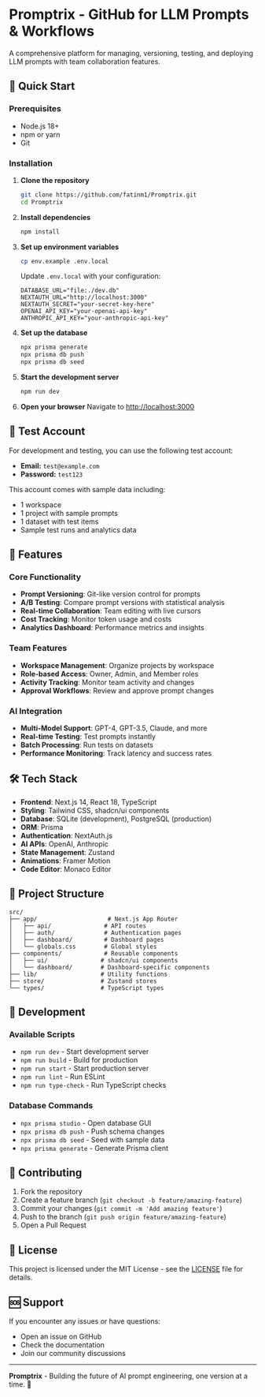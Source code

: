 # Promptrix - GitHub for LLM Prompts & Workflows

A comprehensive platform for managing, versioning, testing, and deploying LLM prompts with team collaboration features.

## 🚀 Quick Start

### Prerequisites
- Node.js 18+ 
- npm or yarn
- Git

### Installation

1. **Clone the repository**
   ```bash
   git clone https://github.com/fatinm1/Promptrix.git
   cd Promptrix
   ```

2. **Install dependencies**
   ```bash
   npm install
   ```

3. **Set up environment variables**
   ```bash
   cp env.example .env.local
   ```
   
   Update `.env.local` with your configuration:
   ```env
   DATABASE_URL="file:./dev.db"
   NEXTAUTH_URL="http://localhost:3000"
   NEXTAUTH_SECRET="your-secret-key-here"
   OPENAI_API_KEY="your-openai-api-key"
   ANTHROPIC_API_KEY="your-anthropic-api-key"
   ```

4. **Set up the database**
   ```bash
   npx prisma generate
   npx prisma db push
   npx prisma db seed
   ```

5. **Start the development server**
   ```bash
   npm run dev
   ```

6. **Open your browser**
   Navigate to [http://localhost:3000](http://localhost:3000)

## 🧪 Test Account

For development and testing, you can use the following test account:

- **Email:** `test@example.com`
- **Password:** `test123`

This account comes with sample data including:
- 1 workspace
- 1 project with sample prompts
- 1 dataset with test items
- Sample test runs and analytics data

## 🎯 Features

### Core Functionality
- **Prompt Versioning**: Git-like version control for prompts
- **A/B Testing**: Compare prompt versions with statistical analysis
- **Real-time Collaboration**: Team editing with live cursors
- **Cost Tracking**: Monitor token usage and costs
- **Analytics Dashboard**: Performance metrics and insights

### Team Features
- **Workspace Management**: Organize projects by workspace
- **Role-based Access**: Owner, Admin, and Member roles
- **Activity Tracking**: Monitor team activity and changes
- **Approval Workflows**: Review and approve prompt changes

### AI Integration
- **Multi-Model Support**: GPT-4, GPT-3.5, Claude, and more
- **Real-time Testing**: Test prompts instantly
- **Batch Processing**: Run tests on datasets
- **Performance Monitoring**: Track latency and success rates

## 🛠 Tech Stack

- **Frontend**: Next.js 14, React 18, TypeScript
- **Styling**: Tailwind CSS, shadcn/ui components
- **Database**: SQLite (development), PostgreSQL (production)
- **ORM**: Prisma
- **Authentication**: NextAuth.js
- **AI APIs**: OpenAI, Anthropic
- **State Management**: Zustand
- **Animations**: Framer Motion
- **Code Editor**: Monaco Editor

## 📁 Project Structure

```
src/
├── app/                    # Next.js App Router
│   ├── api/               # API routes
│   ├── auth/              # Authentication pages
│   ├── dashboard/         # Dashboard pages
│   └── globals.css        # Global styles
├── components/            # Reusable components
│   ├── ui/               # shadcn/ui components
│   └── dashboard/        # Dashboard-specific components
├── lib/                  # Utility functions
├── store/                # Zustand stores
└── types/                # TypeScript types
```

## 🔧 Development

### Available Scripts
- `npm run dev` - Start development server
- `npm run build` - Build for production
- `npm run start` - Start production server
- `npm run lint` - Run ESLint
- `npm run type-check` - Run TypeScript checks

### Database Commands
- `npx prisma studio` - Open database GUI
- `npx prisma db push` - Push schema changes
- `npx prisma db seed` - Seed with sample data
- `npx prisma generate` - Generate Prisma client

## 🤝 Contributing

1. Fork the repository
2. Create a feature branch (`git checkout -b feature/amazing-feature`)
3. Commit your changes (`git commit -m 'Add amazing feature'`)
4. Push to the branch (`git push origin feature/amazing-feature`)
5. Open a Pull Request

## 📄 License

This project is licensed under the MIT License - see the [LICENSE](LICENSE) file for details.

## 🆘 Support

If you encounter any issues or have questions:
- Open an issue on GitHub
- Check the documentation
- Join our community discussions

---

**Promptrix** - Building the future of AI prompt engineering, one version at a time. 🚀 